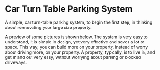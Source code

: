 # Car Turn Table Parking System

A simple, car turn-table parking system, to begin the first step, in thinking about rennovating your large size property. 

A preview of some pictures is shown below. The system is very easy to understand, it is simple in design, yet very effective and saves a lot of space. This way, you can build more on your property, instead of worry about driving more, on your property. A property, typically, is to live in, and 
get in and out very easy, without worrying about parking or blocked driveways.

